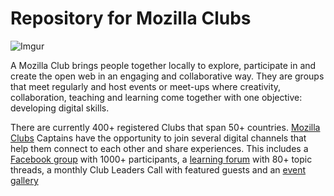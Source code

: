 # Repository for Mozilla Clubs

![Imgur](http://i.imgur.com/61WeiVu.png)

A Mozilla Club brings people together locally to explore, participate in and create the open web in an engaging and collaborative way. They are groups that meet regularly and host events or meet-ups where creativity, collaboration, teaching and learning come together with one objective: developing digital skills.

There are currently 400+ registered Clubs that span 50+ countries. [Mozilla Clubs](http://learning.mozilla.org/) Captains have the opportunity to join several digital channels that help them connect to each other and share experiences. This includes a [Facebook group](https://www.facebook.com/groups/mozillaclubs/) with 1000+ participants, a [learning forum](https://forum.learning.mozilla.org/c/mozilla-clubs) with 80+ topic threads, a monthly Club Leaders Call with featured guests and an [event gallery](http://mozilla.github.io/clubs-events/) 
